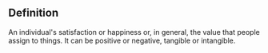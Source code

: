 ## Definition
An individual's satisfaction or happiness or, in general, the value that people assign to things. It can be positive or negative, tangible or intangible.